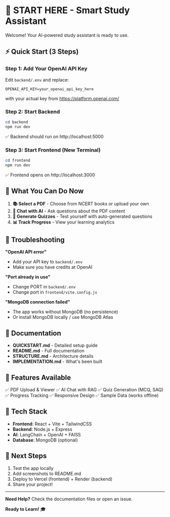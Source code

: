 # 🚀 START HERE - Smart Study Assistant

Welcome! Your AI-powered study assistant is ready to use.

## ⚡ Quick Start (3 Steps)

### Step 1: Add Your OpenAI API Key
Edit `backend/.env` and replace:
```env
OPENAI_API_KEY=your_openai_api_key_here
```
with your actual key from https://platform.openai.com/

### Step 2: Start Backend
```powershell
cd backend
npm run dev
```
✅ Backend should run on http://localhost:5000

### Step 3: Start Frontend (New Terminal)
```powershell
cd frontend
npm run dev
```
✅ Frontend opens on http://localhost:3000

## 🎯 What You Can Do Now

1. **📚 Select a PDF** - Choose from NCERT books or upload your own
2. **💬 Chat with AI** - Ask questions about the PDF content
3. **📝 Generate Quizzes** - Test yourself with auto-generated questions
4. **📊 Track Progress** - View your learning analytics

## 🔧 Troubleshooting

**"OpenAI API error"**
- Add your API key to `backend/.env`
- Make sure you have credits at OpenAI

**"Port already in use"**
- Change PORT in `backend/.env`
- Change port in `frontend/vite.config.js`

**"MongoDB connection failed"**
- The app works without MongoDB (no persistence)
- Or install MongoDB locally / use MongoDB Atlas

## 📖 Documentation

- **QUICKSTART.md** - Detailed setup guide
- **README.md** - Full documentation
- **STRUCTURE.md** - Architecture details
- **IMPLEMENTATION.md** - What's been built

## 🎉 Features Available

✅ PDF Upload & Viewer
✅ AI Chat with RAG
✅ Quiz Generation (MCQ, SAQ)
✅ Progress Tracking
✅ Responsive Design
✅ Sample Data (works offline)

## 🌟 Tech Stack

- **Frontend**: React + Vite + TailwindCSS
- **Backend**: Node.js + Express
- **AI**: LangChain + OpenAI + FAISS
- **Database**: MongoDB (optional)

## 🚀 Next Steps

1. Test the app locally
2. Add screenshots to README.md
3. Deploy to Vercel (frontend) + Render (backend)
4. Share your project!

---

**Need Help?** Check the documentation files or open an issue.

**Ready to Learn!** 🎓
